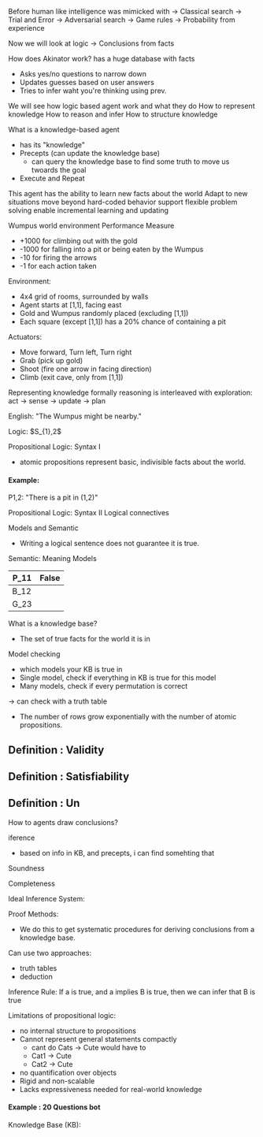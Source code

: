 Before human like intelligence was mimicked with
-> Classical search
	-> Trial and Error
-> Adversarial search
	-> Game rules
	-> Probability from experience

Now we will look at logic
-> Conclusions from facts


How does Akinator work?
has a huge database with facts
- Asks yes/no questions to narrow down
- Updates guesses based on user answers
- Tries to infer waht you're thinking using prev. 

We will see how logic based agent work and what they do
How to represent knowledge
How to reason and infer
How to structure knowledge

What is a knowledge-based agent
- has its "knowledge"
- Precepts (can update the knowledge base)
	- can query the knowledge base to find some truth to move us twoards the goal
- Execute and Repeat

This agent has the ability to learn new facts about the world
Adapt to new situations
move beyond hard-coded behavior
support flexible problem solving
enable incremental learning and updating


Wumpus world environment
Performance Measure
- +1000 for climbing out with the gold
- -1000 for falling into a pit or being eaten by the Wumpus
- -10 for firing the arrows
- -1 for each action taken

Environment:
- 4x4 grid of rooms, surrounded by walls
- Agent starts at [1,1], facing east
- Gold and Wumpus randomly placed (excluding [1,1])
- Each square (except [1,1]) has a 20% chance of containing a pit

Actuators:
- Move forward, Turn left, Turn right
- Grab (pick up gold)
- Shoot (fire one arrow in facing direction)
- Climb (exit cave, only from [1,1])


Representing knowledge formally
	reasoning is interleaved with exploration: act -> sense -> update -> plan


English:
"The Wumpus might be nearby."

Logic:
$S_{1},2\$


Propositional Logic: Syntax I
- atomic propositions represent basic, indivisible facts about the world.
#### Example:
P1,2: "There is a pit in (1,2)"

Propositional Logic: Syntax II
Logical connectives


Models and Semantic
- Writing a logical sentence does not guarantee it is true.


Semantic: Meaning
Models 

| P_11 | False |
| ---- | ----- |
| B_12 |       |
| G_23 |       |

What is a knowledge base?
- The set of true facts for the world it is in

Model checking
- which models your KB is true in
- Single model, check if everything in KB is true for this model
- Many models, check if every permutation is correct

-> can check with a truth table
- The number of rows grow exponentially with the number of atomic propositions.

## Definition : Validity
## Definition : Satisfiability

## Definition : Un


How to agents draw conclusions?

iference
- based on info in KB, and precepts, i can find somehting that 

Soundness

Completeness

Ideal Inference System:


Proof Methods:
- We do this to get  systematic procedures for deriving conclusions from a knowledge base.

Can use two approaches:
- truth tables
- deduction


Inference Rule:
If a is true, and a implies B is true, then we can infer that B is true

Limitations of propositional logic:

- no internal structure to propositions
- Cannot represent general statements compactly
	- cant do Cats -> Cute would have to
	- Cat1 -> Cute
	- Cat2 -> Cute
- no quantification over objects
- Rigid and non-scalable
- Lacks expressiveness needed for real-world knowledge

#### Example : 20 Questions bot 
Knowledge Base (KB):
